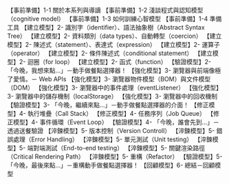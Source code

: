 【事前準備】1-1 關於本系列與導讀
【事前準備】1-2 淺談程式與認知模型（cognitive model）
【事前準備】1-3 如何訓練心智模型
【事前準備】1-4 準備工具
【建立模型】2- 識別字（identifier）、語法抽象樹（Abstract Syntax Tree）
【建立模型】2- 資料類別（data types）、自動轉型（coercion）
【建立模型】2- 陳述式（statement）、表達式（expression）
【建立模型】2- 運算子（operator）
【建立模型】2- 條件陳述式（conditional statement）
【建立模型】2- 迴圈（for loop）
【建立模型】2- 函式（function）
【驗證模型】2- 「今晚，我想來點...」－動手做餐點選擇器！
【強化模型】3- 瀏覽器與前端像極了愛情。－ Web APIs
【強化模型】3- 瀏覽器物件模型（BOM）與文件模型（DOM）
【強化模型】3- 瀏覽器中的事件處理（eventListener）
【強化模型】3- 瀏覽器中的儲存機制（localStorage）
【強化模型】3- 瀏覽器中的回收機制
【驗證模型】3- 「今晚，繼續來點...」－動手做餐點選擇器的介面！
【修正模型】4- 執行堆疊（Call Stack）
【修正模型】4- 任務序列（Job Queue）
【修正模型】4- 事件循環（Event Loop）
【驗證模型】4- 「今晚，誰會先到...」－透過送餐驗證
【淬鍊模型】5- 版本控制（Version Controll）
【淬鍊模型】5- 錯誤處理（Error Handling）
【淬鍊模型】5- 單元測試（Unit testing）
【淬鍊模型】5- 端對端測試（End-to-end testing）
【淬鍊模型】5- 關鍵渲染路徑（Critical Rendering Path）
【淬鍊模型】5- 重構（Refactor）
【驗證模型】5- 「今晚，最後來點...」－重構動手做餐點選擇器！
【回顧模型】6- 總結－回顧模型